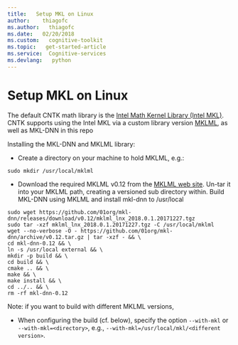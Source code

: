 ```yaml
---
title:   Setup MKL on Linux
author:    thiagofc
ms.author:   thiagofc
ms.date:   02/20/2018
ms.custom:   cognitive-toolkit
ms.topic:   get-started-article
ms.service:  Cognitive-services
ms.devlang:   python
---
```


# Setup MKL on Linux

The default CNTK math library is the [Intel Math Kernel Library (Intel MKL)](https://software.intel.com/en-us/intel-mkl/).
CNTK supports using the Intel MKL via a custom library version [MKLML](https://github.com/01org/mkl-dnn/releases), as well as MKL-DNN in this repo

Installing the MKL-DNN and MKLML library: 

* Create a directory on your machine to hold MKLML, e.g.:

```
sudo mkdir /usr/local/mklml
```

* Download the required MKLML v0.12 from the [MKLML web site](https://github.com/01org/mkl-dnn/releases).
  Un-tar it into your MKLML path, creating a versioned sub directory within.
  Build MKL-DNN using MKLML and install mkl-dnn to /usr/local

```
sudo wget https://github.com/01org/mkl-dnn/releases/download/v0.12/mklml_lnx_2018.0.1.20171227.tgz
sudo tar -xzf mklml_lnx_2018.0.1.20171227.tgz -C /usr/local/mklml
wget --no-verbose -O - https://github.com/01org/mkl-dnn/archive/v0.12.tar.gz | tar -xzf - && \
cd mkl-dnn-0.12 && \
ln -s /usr/local external && \
mkdir -p build && \
cd build && \
cmake .. && \
make && \
make install && \
cd ../.. && \
rm -rf mkl-dnn-0.12
```

  Note: if you want to build with different MKLML versions,

* When configuring the build (cf. below), specify the option `--with-mkl` or `--with-mkl=<directory>`, e.g., `--with-mkl=/usr/local/mkl/<different version>`.
